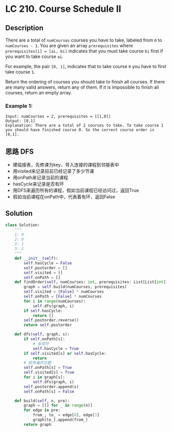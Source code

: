 # LC 210. Course Schedule II

## Description

There are a total of `numCourses` courses you have to take, labeled from `0` to `numCourses - 1`. You are given an array `prerequisites` where `prerequisites[i] = [ai, bi]` indicates that you must take course `bi` first if you want to take course `ai`.

For example, the pair `[0, 1]`, indicates that to take course `0` you have to first take course `1`.

Return the ordering of courses you should take to finish all courses. If there are many valid answers, return any of them. If it is impossible to finish all courses, return an empty array.

### Example 1:

```
Input: numCourses = 2, prerequisites = [[1,0]]
Output: [0,1]
Explanation: There are a total of 2 courses to take. To take course 1 you should have finished course 0. So the correct course order is [0,1].
```

## 思路 DFS
* 建临接表，先修课为key，导入连接的课程到邻接表中
* 用visited来记录目前已经记录了多少节课
* 用onPath来记录当前的课程
* hasCycle来记录是否有环
* 用DFS来遍历所有的课程，假如当前课程已经访问过，返回True
* 假如当前课程在onPath中，代表着有环，返回False

## Solution

```python
class Solution:
    """
    1: 0
    2: 0
    3: 1
    3: 2
    """
    def __init__(self):
        self.hasCycle = False
        self.postorder = []
        self.visited = []
        self.onPath = []
    def findOrder(self, numCourses: int, prerequisites: List[List[int]]) -> List[int]:
        graph = self.build(numCourses, prerequisites)
        self.visited = [False] * numCourses
        self.onPath = [False] * numCourses
        for i in range(numCourses):
            self.dfs(graph, i)
        if self.hasCycle:
            return []
        self.postorder.reverse()
        return self.postorder

    def dfs(self, graph, s):
        if self.onPath[s]:
            # 发现环
            self.hasCycle = True
        if self.visited[s] or self.hasCycle:
            return 
        # 前序遍历位置
        self.onPath[s] = True
        self.visited[s] = True
        for i in graph[s]:
            self.dfs(graph, i)
        self.postorder.append(s)
        self.onPath[s] = False 

    def build(self, n, pre):
        graph = [[] for _ in range(n)]
        for edge in pre:
            from_, to_ = edge[0], edge[1]
            graph[to_].append(from_)
        return graph
```
